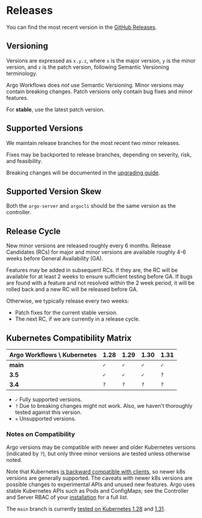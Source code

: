 # Releases

You can find the most recent version in the [GitHub Releases](https://github.com/argoproj/argo-workflows/releases).

## Versioning

Versions are expressed as `x.y.z`, where `x` is the major version, `y` is the minor version, and `z` is the patch version, following Semantic Versioning terminology.

Argo Workflows does _not_ use Semantic Versioning.
Minor versions may contain breaking changes.
Patch versions only contain bug fixes and minor features.

For **stable**, use the latest patch version.

## Supported Versions

We maintain release branches for the most recent two minor releases.

Fixes may be backported to release branches, depending on severity, risk, and feasibility.

Breaking changes will be documented in the [upgrading guide](upgrading.md).

## Supported Version Skew

Both the `argo-server` and `argocli` should be the same version as the controller.

## Release Cycle

New minor versions are released roughly every 6 months.
Release Candidates (RCs) for major and minor versions are available roughly 4-6 weeks before General Availability (GA).

Features may be added in subsequent RCs.
If they are, the RC will be available for at least 2 weeks to ensure sufficient testing before GA.
If bugs are found with a feature and not resolved within the 2 week period, it will be rolled back and a new RC will be released before GA.

Otherwise, we typically release every two weeks:

* Patch fixes for the current stable version.
* The next RC, if we are currently in a release cycle.

## Kubernetes Compatibility Matrix

| Argo Workflows \ Kubernetes | 1.28 | 1.29 | 1.30 | 1.31 |
|-----------------------------|------|------|------|------|
| **main**                    | `✓`  | `✓`  | `✓`  | `✓`  |
| **3.5**                     | `✓`  | `✓`  | `✓`  | `?`  |
| **3.4**                     | `?`  | `?`  | `?`  | `?`  |

* `✓` Fully supported versions.
* `?` Due to breaking changes might not work. Also, we haven't thoroughly tested against this version.
* `✕` Unsupported versions.

### Notes on Compatibility

Argo versions may be compatible with newer and older Kubernetes versions (indicated by `?`), but only three minor versions are tested unless otherwise noted.

Note that Kubernetes [is backward compatible with clients](https://github.com/kubernetes/client-go/tree/aa7909e7d7c0661792ba21b9e882f3cd6ad0ce53?tab=readme-ov-file#compatibility-client-go---kubernetes-clusters), so newer k8s versions are generally supported.
The caveats with newer k8s versions are possible changes to experimental APIs and unused new features.
Argo uses stable Kubernetes APIs such as Pods and ConfigMaps; see the Controller and Server RBAC of your [installation](installation.md) for a full list.

The `main` branch is currently [tested on Kubernetes 1.28](https://github.com/argoproj/argo-workflows/blob/main/.github/workflows/ci-build.yaml#L228) and [1.31](https://github.com/argoproj/argo-workflows/blob/main/.github/workflows/ci-build.yaml#L263).
